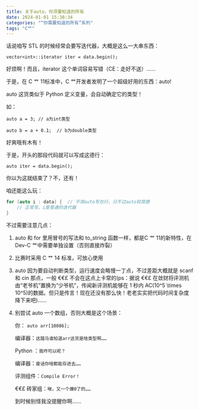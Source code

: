 ```yaml
---
title: 关于auto，你须要知道的所有
date: 2024-01-01 15:38:34
categories: "“你需要知道的所有”系列"
tags: "C艹"
---
```

话说咱写 STL 的时候经常会要写迭代器，大概是这么一大串东西：
<!-- more -->
`vector<int>::iterator iter = data.begin(); `

好烦啊！而且，iterator 这个单词容易写错（CE：走好不送）……

于是，在 C 艹 11标准中，C 艹开发者发明了一个超级好用的东西：auto!

auto 这货类似于 Python 定义变量，会自动确定它的类型！

如：

`auto a = 3; // a为int类型`

`auto b = a + 0.1;  // b为double类型`

好爽哦有木有！

于是，开头的那段代码就可以写成这德行：

`auto iter = data.begin();`

你以为这就结束了？不，还有！

咱还能这么玩：

```cpp
for (auto i : data) {  // 不用auto写也行，只不过auto较简便
    // 正常写，i是普通的迭代器
}
```

不过需要注意几点：

1. auto 和 for 里用冒号的写法和 to_string 函数一样，都是C 艹 11的新特性，在Dev-C 艹中需要单独设置（否则直接炸裂）
2. 比赛时采用 C 艹 14 标准，可放心使用
3. auto 因为要自动判断类型，运行速度会略慢一丁点，不过差距大概就是 scanf 和 cin 那点，一般 €€£ 不会在这点上卡常的(ps：据说 €€£ 在敛财将评测机由“老爷机”置换为“少爷机”，传闻新评测机能够在 1 秒内 AC(10^5 \times  10^5)的数据。但只是传言！现在还没有那么快！老老实实把代码时间复杂度降下来吧)……
4. 别尝试 auto 一个数组，否则大概是这个场景：
   
   你： `auto arr[10086];`
   
   编译器：`这踏马谁知道arr这货是啥类型啊……`
   
   Python ：`我咋可以呢？`
   
   编译器：`废话你啥都能存进去……`
   
   评测组件：`Compile Error！`
   
   €€£ 砖家组：`唉，又一个爆0了的……`
   
   到时候别怪我没提醒你啊……

